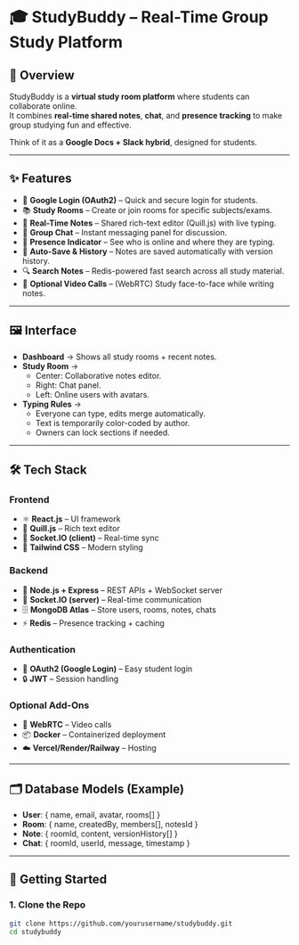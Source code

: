 # 🎓 StudyBuddy – Real-Time Group Study Platform

## 📖 Overview
StudyBuddy is a **virtual study room platform** where students can collaborate online.  
It combines **real-time shared notes**, **chat**, and **presence tracking** to make group studying fun and effective.  

Think of it as a **Google Docs + Slack hybrid**, designed for students.  

---

## ✨ Features
- 🔑 **Google Login (OAuth2)** – Quick and secure login for students.
- 📚 **Study Rooms** – Create or join rooms for specific subjects/exams.
- 📝 **Real-Time Notes** – Shared rich-text editor (Quill.js) with live typing.
- 💬 **Group Chat** – Instant messaging panel for discussion.
- 👥 **Presence Indicator** – See who is online and where they are typing.
- 🔄 **Auto-Save & History** – Notes are saved automatically with version history.
- 🔍 **Search Notes** – Redis-powered fast search across all study material.
- 🎥 **Optional Video Calls** – (WebRTC) Study face-to-face while writing notes.

---

## 🖼️ Interface
- **Dashboard** → Shows all study rooms + recent notes.
- **Study Room** →  
  - Center: Collaborative notes editor.  
  - Right: Chat panel.  
  - Left: Online users with avatars.  
- **Typing Rules** →  
  - Everyone can type, edits merge automatically.  
  - Text is temporarily color-coded by author.  
  - Owners can lock sections if needed.  

---

## 🛠️ Tech Stack

### Frontend
- ⚛️ **React.js** – UI framework
- 📝 **Quill.js** – Rich text editor
- 🔌 **Socket.IO (client)** – Real-time sync
- 🎨 **Tailwind CSS** – Modern styling

### Backend
- 🚀 **Node.js + Express** – REST APIs + WebSocket server
- 🔌 **Socket.IO (server)** – Real-time communication
- 🗄️ **MongoDB Atlas** – Store users, rooms, notes, chats
- ⚡ **Redis** – Presence tracking + caching

### Authentication
- 🔑 **OAuth2 (Google Login)** – Easy student login
- 🔒 **JWT** – Session handling

### Optional Add-Ons
- 🎥 **WebRTC** – Video calls
- 📦 **Docker** – Containerized deployment
- ☁️ **Vercel/Render/Railway** – Hosting

---

## 🗂️ Database Models (Example)
- **User**: { name, email, avatar, rooms[] }
- **Room**: { name, createdBy, members[], notesId }
- **Note**: { roomId, content, versionHistory[] }
- **Chat**: { roomId, userId, message, timestamp }

---

## 🚀 Getting Started

### 1. Clone the Repo
```bash
git clone https://github.com/yourusername/studybuddy.git
cd studybuddy
